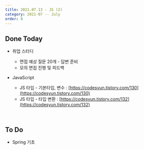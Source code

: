 ```yaml
---
title: 2021.07.13 - JS (2)
category: 2021-07 -- July
order: 8
---
```




## Done Today

- 취업 스터디 

  - 면접 예상 질문 20개 - 답변 준비
  - 모의 면접 진행 및 피드백
- JavaScript
  - JS 타입 - 기본타입, 변수 : [https://codesyun.tistory.com/130](https://codesyun.tistory.com/130)
  - JS 타입 - 타입 변환 : [https://codesyun.tistory.com/132](https://codesyun.tistory.com/132)



<br>

## To Do

- Spring 기초
